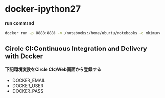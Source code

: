 # docker-ipython27

#### run command

```bash
docker run -p 8888:8888 -v /notebooks:/home/ubuntu/notebooks -d mkimura3/docker-ipython27
```

## Circle CI:Continuous Integration and Delivery with Docker 

#### 下記環境変数をCircle CIのWeb画面から登録する

* DOCKER_EMAIL
* DOCKER_USER
* DOCKER_PASS

